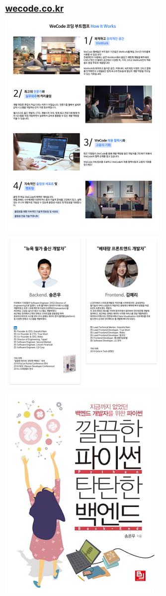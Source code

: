 # [wecode.co.kr](https://wecode.co.kr)

![](./wecode.png)

![](./wecode_mentors.png)

![](./python_book_img.jpg)

